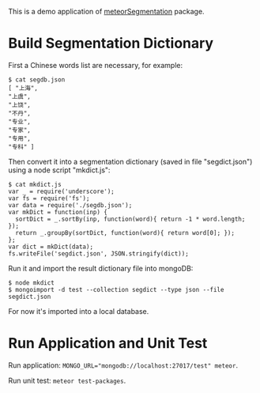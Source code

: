 This is a demo application of [meteorSegmentation](https://github.com/leetschau/meteorSegmentation/) package.

# Build Segmentation Dictionary

First a Chinese words list are necessary, for example:

    $ cat segdb.json
    [ "上海",
    "上虞",
    "上饶",
    "不丹",
    "专业",
    "专家",
    "专用",
    "专科" ]

Then convert it into a segmentation dictionary (saved in file "segdict.json")
using a node script "mkdict.js":

    $ cat mkdict.js
    var _ = require('underscore');
    var fs = require('fs');
    var data = require('./segdb.json');
    var mkDict = function(inp) {
      sortDict = _.sortBy(inp, function(word){ return -1 * word.length; });
      return _.groupBy(sortDict, function(word){ return word[0]; });
    };
    var dict = mkDict(data);
    fs.writeFile('segdict.json', JSON.stringify(dict));

Run it and import the result dictionary file into mongoDB:

    $ node mkdict
    $ mongoimport -d test --collection segdict --type json --file segdict.json

For now it's imported into a local database.

# Run Application and Unit Test

Run application: `MONGO_URL="mongodb://localhost:27017/test" meteor`.

Run unit test: `meteor test-packages`.
